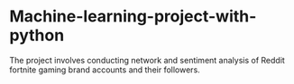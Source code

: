 # Machine-learning-project-with-python
The project involves conducting network and sentiment analysis of Reddit fortnite gaming brand accounts and their followers.
